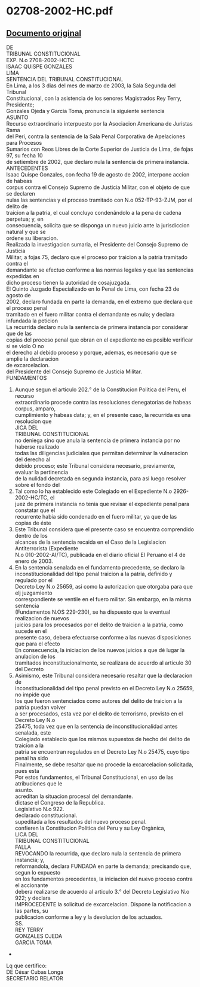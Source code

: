 
02708-2002-HC.pdf
=================
  
[Documento original](https://tc.gob.pe/jurisprudencia/2003/02708-2002-HC.pdf)  
---  
DE  
TRIBUNAL CONSTITUCIONAL  
EXP. N.o 2708-2002-HCTC  
ISAAC QUISPE GONZALES  
LIMA  
SENTENCIA DEL TRIBUNAL CONSTITUCIONAL  
En Lima, a los 3 dias del mes de marzo de 2003, la Sala Segunda del Tribunal  
Constitucional, con la asistencia de los senores Magistrados Rey Terry, Presidente;  
Gonzales Ojeda y Garcia Toma, pronuncia la siguiente sentencia  
ASUNTO  
Recurso extraordinario interpuesto por la Asociacion Americana de Juristas Rama  
del Peri, contra la sentencia de la Sala Penal Corporativa de Apelaciones para Procesos  
Sumarios con Reos Libres de la Corte Superior de Justicia de Lima, de fojas 97, su fecha 10  
de setiembre de 2002, que declaro nula la sentencia de primera instancia.  
ANTECEDENTES  
Isaac Quispe Gonzales, con fecha 19 de agosto de 2002, interpone accion de habeas  
corpus contra el Consejo Supremo de Justicia Militar, con el objeto de que se declaren  
nulas las sentencias y el proceso tramitado con N.o 052-TP-93-ZJM, por el delito de  
traicion a la patria, el cual concluyo condenândolo a la pena de cadena perpetua; y, en  
consecuencia, solicita que se disponga un nuevo juicio ante la jurisdiccion natural y que se  
ordene su liberacion.  
Realizada la investigacion sumaria, el Presidente del Consejo Supremo de Justicia  
Militar, a fojas 75, declaro que el proceso por traicion a la patria tramitado contra el  
demandante se efectuo conforme a las normas legales y que las sentencias expedidas en  
dicho proceso tienen la autoridad de cosajuzgada.  
El Quinto Juzgado Especializado en lo Penal de Lima, con fecha 23 de agosto de  
2002, declaro fundada en parte la demanda, en el extremo que declara que el proceso penal  
tramitado en el fuero militar contra el demandante es nulo; y declara infundada la peticion  
La recurrida declaro nula la sentencia de primera instancia por considerar que de las  
copias del proceso penal que obran en el expediente no es posible verificar si se violo O no  
el derecho al debido proceso y porque, ademas, es necesario que se amplie la declaracion  
de excarcelacion.  
del Presidente del Consejo Supremo de Justicia Militar.  
FUNDAMENTOS  
1. Aunque segun el articulo 202.° de la Constitucion Politica del Peru, el recurso  
extraordinario procede contra las resoluciones denegatorias de habeas corpus, amparo,  
cumplimiento y habeas data; y, en el presente caso, la recurrida es una resolucion que  
JICA DEL  
TRIBUNAL CONSTITUCIONAL  
no deniega sino que anula la sentencia de primera instancia por no haberse realizado  
todas las diligencias judiciales que permitan determinar la vulneracion del derecho al  
debido proceso; este Tribunal considera necesario, previamente, evaluar la pertinencia  
de la nulidad decretada en segunda instancia, para asi luego resolver sobre el fondo del  
2. Tal como lo ha establecido este Colegiado en el Expediente N.o 2926-2002-HC/TC, el  
juez de primera instancia no tenia que revisar el expediente penal para constatar que el  
recurrente habia sido condenado en el fuero militar, ya que de las copias de éste  
3. Este Tribunal considera que el presente caso se encuentra comprendido dentro de los  
alcances de la sentencia recaida en el Caso de la Legislacion Antiterrorista (Expediente  
N.o 010-2002-AI/TC), publicada en el diario oficial El Peruano el 4 de enero de 2003.  
4. En la sentencia senalada en el fundamento precedente, se declaro la  
inconstitucionalidad del tipo penal traicion a la patria, definido y regulado por el  
Decreto Ley N.o 25659, asi como la autorizacion que otorgaba para que elj juzgamiento  
correspondiente se ventile en el fuero militar. Sin embargo, en la misma sentencia  
(Fundamentos N.OS 229-230), se ha dispuesto que la eventual realizacion de nuevos  
juicios para los procesados por el delito de traicion a la patria, como sucede en el  
presente caso, debera efectuarse conforme a las nuevas disposiciones que para el efecto  
En consecuencia, la iniciacion de los nuevos juicios a que dé lugar la anulacion de los  
tramitados inconstitucionalmente, se realizara de acuerdo al articulo 30 del Decreto  
5. Asimismo, este Tribunal considera necesario resaltar que la declaracion de  
inconstitucionalidad del tipo penal previsto en el Decreto Ley N.o 25659, no impide que  
los que fueron sentenciados como autores del delito de traicion a la patria puedan volver  
a ser procesados, esta vez por el delito de terrorismo, previsto en el Decreto Ley N.o  
25475, toda vez que en la sentencia de inconstitucionalidad antes senalada, este  
Colegiado establecio que los mismos supuestos de hecho del delito de traicion a la  
patria se encuentran regulados en el Decreto Ley N.o 25475, cuyo tipo penal ha sido  
Finalmente, se debe resaltar que no procede la excarcelacion solicitada, pues esta  
Por estos fundamentos, el Tribunal Constitucional, en uso de las atribuciones que le  
asunto.  
acreditan la situacion procesal del demandante.  
dictase el Congreso de la Republica.  
Legislativo N.o 922.  
declarado constitucional.  
supeditada a los resultados del nuevo proceso penal.  
confieren la Constitucion Politica del Peru y su Ley Orgànica,  
LICA DEL  
TRIBUNAL CONSTITUCIONAL  
FALLA  
REVOCANDO la recurrida, que declaro nula la sentencia de primera instancia; y,  
reformandola, declara FUNDADA en parte la demanda; precisando que, segun lo expuesto  
en los fundamentos precedentes, la iniciacion del nuevo proceso contra el accionante  
debera realizarse de acuerdo al articulo 3.° del Decreto Legislativo N.o 922; y declara  
IMPROCEDENTE la solicitud de excarcelacion. Dispone la notificacion a las partes, su  
publicacion conforme a ley y la devolucion de los actuados.  
SS.  
REY TERRY  
GONZALES OJEDA  
GARCIA TOMA  
-  
Lq que certifico:  
DE César Cubas Longa  
SECRETARIO RELATOR